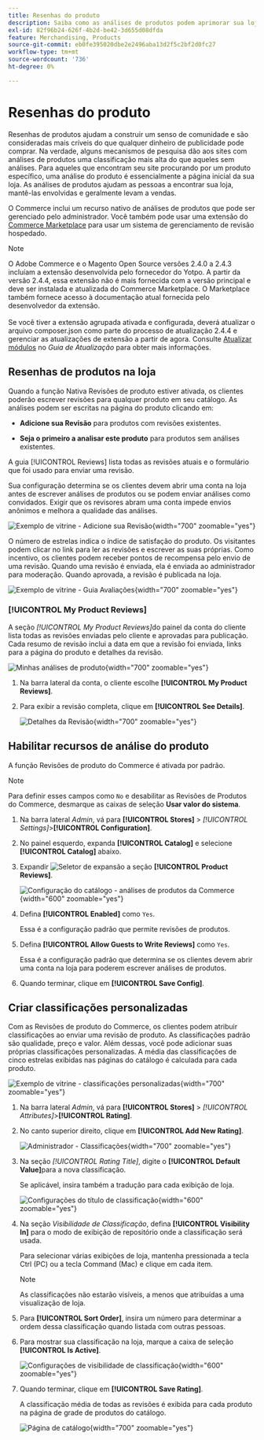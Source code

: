 ```yaml
---
title: Resenhas do produto
description: Saiba como as análises de produtos podem aprimorar sua loja e dar mais credibilidade aos seus produtos.
exl-id: 82f96b24-626f-4b2d-be42-3d655d08dfda
feature: Merchandising, Products
source-git-commit: eb0fe395020dbe2e2496aba13d2f5c2bf2d0fc27
workflow-type: tm+mt
source-wordcount: '736'
ht-degree: 0%

---
```


# Resenhas do produto

Resenhas de produtos ajudam a construir um senso de comunidade e são consideradas mais críveis do que qualquer dinheiro de publicidade pode comprar. Na verdade, alguns mecanismos de pesquisa dão aos sites com análises de produtos uma classificação mais alta do que aqueles sem análises. Para aqueles que encontram seu site procurando por um produto específico, uma análise do produto é essencialmente a página inicial da sua loja. As análises de produtos ajudam as pessoas a encontrar sua loja, mantê-las envolvidas e geralmente levam a vendas.

O Commerce inclui um recurso nativo de análises de produtos que pode ser gerenciado pelo administrador. Você também pode usar uma extensão do [Commerce Marketplace](../getting-started/commerce-marketplace.md) para usar um sistema de gerenciamento de revisão hospedado.

>[!NOTE]
>
>O Adobe Commerce e o Magento Open Source versões 2.4.0 a 2.4.3 incluíam a extensão desenvolvida pelo fornecedor do Yotpo. A partir da versão 2.4.4, essa extensão não é mais fornecida com a versão principal e deve ser instalada e atualizada do Commerce Marketplace. O Marketplace também fornece acesso à documentação atual fornecida pelo desenvolvedor da extensão.
><br><br>
>Se você tiver a extensão agrupada ativada e configurada, deverá atualizar o arquivo composer.json como parte do processo de atualização 2.4.4 e gerenciar as atualizações de extensão a partir de agora. Consulte [Atualizar módulos](https://experienceleague.adobe.com/docs/commerce-operations/upgrade-guide/modules/upgrade.html) no _Guia de Atualização_ para obter mais informações.

## Resenhas de produtos na loja

Quando a função Nativa Revisões de produto estiver ativada, os clientes poderão escrever revisões para qualquer produto em seu catálogo. As análises podem ser escritas na página do produto clicando em:

- **Adicione sua Revisão** para produtos com revisões existentes.

- **Seja o primeiro a analisar este produto** para produtos sem análises existentes.

A guia [!UICONTROL Reviews] lista todas as revisões atuais e o formulário que foi usado para enviar uma revisão.

Sua configuração determina se os clientes devem abrir uma conta na loja antes de escrever análises de produtos ou se podem enviar análises como convidados. Exigir que os revisores abram uma conta impede envios anônimos e melhora a qualidade das análises.

![Exemplo de vitrine - Adicione sua Revisão](./assets/storefront-review-this-product.png){width="700" zoomable="yes"}

O número de estrelas indica o índice de satisfação do produto. Os visitantes podem clicar no link para ler as revisões e escrever as suas próprias. Como incentivo, os clientes podem receber pontos de recompensa pelo envio de uma revisão. Quando uma revisão é enviada, ela é enviada ao administrador para moderação. Quando aprovada, a revisão é publicada na loja.

![Exemplo de vitrine - Guia Avaliações](./assets/storefront-reviews-tab.png){width="700" zoomable="yes"}

### [!UICONTROL My Product Reviews]

A seção _[!UICONTROL My Product Reviews]_&#x200B;do painel da conta do cliente lista todas as revisões enviadas pelo cliente e aprovadas para publicação. Cada resumo de revisão inclui a data em que a revisão foi enviada, links para a página do produto e detalhes da revisão.

![Minhas análises de produto](./assets/account-dashboard-my-product-reviews.png){width="700" zoomable="yes"}

1. Na barra lateral da conta, o cliente escolhe **[!UICONTROL My Product Reviews]**.

1. Para exibir a revisão completa, clique em **[!UICONTROL See Details]**.

   ![Detalhes da Revisão](./assets/account-dashboard-my-product-reviews-details.png){width="700" zoomable="yes"}

## Habilitar recursos de análise do produto

A função Revisões de produto do Commerce é ativada por padrão.

>[!NOTE]
>
>Para definir esses campos como `No` e desabilitar as Revisões de Produtos do Commerce, desmarque as caixas de seleção **Usar valor do sistema**.

1. Na barra lateral _Admin_, vá para **[!UICONTROL Stores]** > _[!UICONTROL Settings]_>**[!UICONTROL Configuration]**.

1. No painel esquerdo, expanda **[!UICONTROL Catalog]** e selecione **[!UICONTROL Catalog]** abaixo.

1. Expandir ![Seletor de expansão](../assets/icon-display-expand.png) a seção **[!UICONTROL Product Reviews]**.

   ![Configuração do catálogo - análises de produtos da Commerce](../configuration-reference/catalog/assets/catalog-product-reviews.png){width="600" zoomable="yes"}

1. Defina **[!UICONTROL Enabled]** como `Yes`.

   Essa é a configuração padrão que permite revisões de produtos.

1. Defina **[!UICONTROL Allow Guests to Write Reviews]** como `Yes`.

   Essa é a configuração padrão que determina se os clientes devem abrir uma conta na loja para poderem escrever análises de produtos.

1. Quando terminar, clique em **[!UICONTROL Save Config]**.

## Criar classificações personalizadas

Com as Revisões de produto do Commerce, os clientes podem atribuir classificações ao enviar uma revisão de produto. As classificações padrão são qualidade, preço e valor. Além dessas, você pode adicionar suas próprias classificações personalizadas. A média das classificações de cinco estrelas exibidas nas páginas do catálogo é calculada para cada produto.

![Exemplo de vitrine - classificações personalizadas](./assets/attribute-custom-ratings-review.png){width="700" zoomable="yes"}

1. Na barra lateral _Admin_, vá para **[!UICONTROL Stores]** > _[!UICONTROL Attributes]_>**[!UICONTROL Rating]**.

1. No canto superior direito, clique em **[!UICONTROL Add New Rating]**.

   ![Administrador - Classificações](./assets/product-reviews-rating.png){width="700" zoomable="yes"}

1. Na seção _[!UICONTROL Rating Title]_, digite o **[!UICONTROL Default Value]**&#x200B;para a nova classificação.

   Se aplicável, insira também a tradução para cada exibição de loja.

   ![Configurações do título de classificação](./assets/product-rating-title.png){width="600" zoomable="yes"}

1. Na seção _Visibilidade de Classificação_, defina **[!UICONTROL Visibility In]** para o modo de exibição de repositório onde a classificação será usada.

   Para selecionar várias exibições de loja, mantenha pressionada a tecla Ctrl (PC) ou a tecla Command (Mac) e clique em cada item.

   >[!NOTE]
   >
   >As classificações não estarão visíveis, a menos que atribuídas a uma visualização de loja.

1. Para **[!UICONTROL Sort Order]**, insira um número para determinar a ordem dessa classificação quando listada com outras pessoas.

1. Para mostrar sua classificação na loja, marque a caixa de seleção **[!UICONTROL Is Active]**.

   ![Configurações de visibilidade de classificação](./assets/product-rating-visibility.png){width="600" zoomable="yes"}

1. Quando terminar, clique em **[!UICONTROL Save Rating]**.

   A classificação média de todas as revisões é exibida para cada produto na página de grade de produtos do catálogo.

   ![Página de catálogo](./assets/catalog-rating-page.png){width="700" zoomable="yes"}
